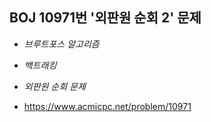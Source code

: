 ## BOJ 10971번 '외판원 순회 2' 문제 

* _브루트포스 알고리즘_
* _백트래킹_
* _외판원 순회 문제_


* https://www.acmicpc.net/problem/10971